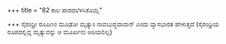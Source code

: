 +++
title = "82 ಕಾಲ ಪಾಶದಲೆಳಸಿಕೊಮ್ಬ"

+++
ಸೈರಂಧ್ರೀ ರೂಪಿಣಂ ಮೂಢೋ ಮೃತ್ಯುಂ ನಾವಬುದ್ಧವಾವಾನ್ ಎಂದು ವ್ಯಾಸಭಾರತ ಹೇಳುತ್ತದೆ (ಸೈರಂಧ್ರಿಯ ರೂಪದಲ್ಲಿದ್ದ ಮೃತ್ಯುವನ್ನು ಆ ಮೂರ್ಖನು ಅರಿಯಲಿಲ್ಲ)